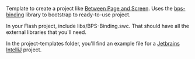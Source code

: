 Template to create a project like [Between Page and Screen](http://betweenpageandscreen.com/). Uses the
[bps-binding](https://github.com/doolittle/bps-binding) library to bootstrap to ready-to-use project.

In your Flash project, include libs/BPS-Binding.swc. That should have all the external libraries that you'll need.

In the project-templates folder, you'll find an example file for a [Jetbrains IntelliJ](http://www.jetbrains.com/idea/) project.